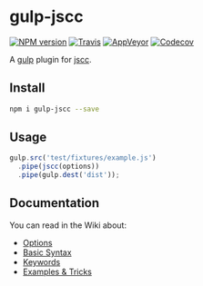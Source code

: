 gulp-jscc
======

[![NPM version](https://img.shields.io/npm/v/gulp-jscc.svg?style=flat-square)](https://www.npmjs.com/package/gulp-jscc)
[![Travis](https://img.shields.io/travis/gucong3000/gulp-jscc.svg?&label=Linux)](https://travis-ci.org/gucong3000/gulp-jscc)
[![AppVeyor](https://img.shields.io/appveyor/ci/gucong3000/gulp-jscc.svg?&label=Windows)](https://ci.appveyor.com/project/gucong3000/gulp-jscc)
[![Codecov](https://img.shields.io/codecov/c/github/gucong3000/gulp-jscc.svg)](https://codecov.io/gh/gucong3000/gulp-jscc)

A [gulp](http://gulpjs.com/) plugin for [jscc](https://github.com/aMarCruz/jscc).

## Install

```bash
npm i gulp-jscc --save
```

## Usage

```js
gulp.src('test/fixtures/example.js')
  .pipe(jscc(options))
  .pipe(gulp.dest('dist'));
```

## Documentation

You can read in the Wiki about:

- [Options](https://github.com/aMarCruz/jscc/wiki/Options)
- [Basic Syntax](https://github.com/aMarCruz/jscc/wiki/Syntax)
- [Keywords](https://github.com/aMarCruz/jscc/wiki/Keywords)
- [Examples & Tricks](https://github.com/aMarCruz/jscc/wiki/Examples)
